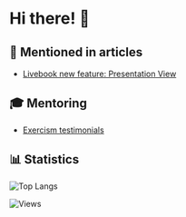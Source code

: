 # Hi there! 👋

## 🌟 Mentioned in articles
- [Livebook new feature: Presentation View](https://news.livebook.dev/whats-new-in-livebook-0.10---introducing-multi-session-livebook-apps-3Dbpss)

## 🎓 Mentoring
- [Exercism testimonials](https://exercism.org/profiles/aifrak/testimonials)

## 📊 Statistics

![Top Langs](https://github-readme-stats.vercel.app/api/top-langs/?username=aifrak&layout=compact&theme=dark&show_icons=true) 

![Views](https://img.shields.io/endpoint?url=https%3A%2F%2Fhits.dwyl.com%2Faifrak%2Faifrak.json%3Fcolor%3Dblue%26show%3Dunique)
